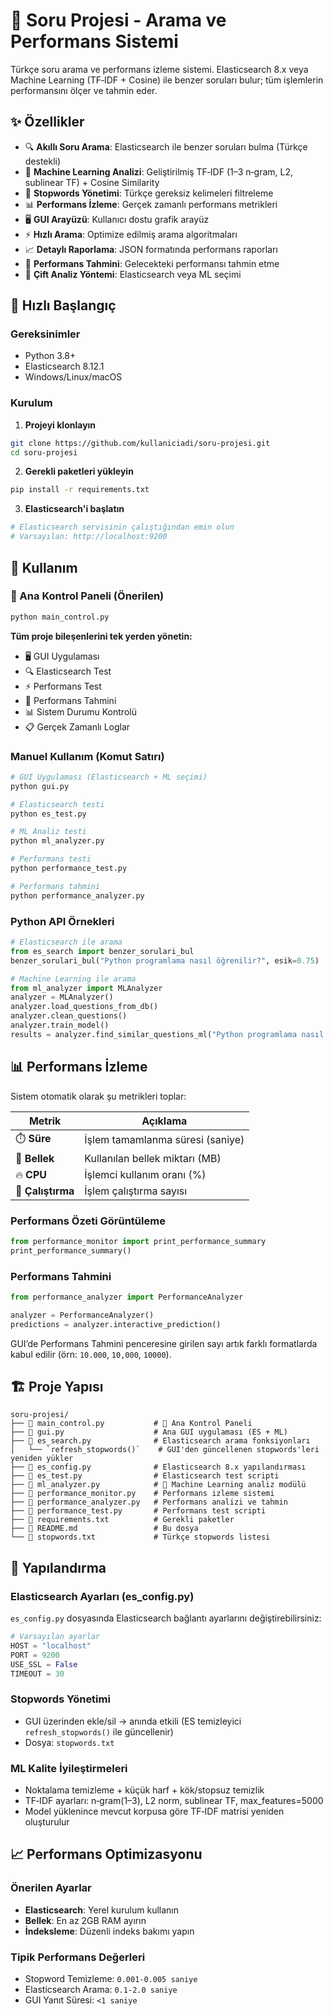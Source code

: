 # 🎯 Soru Projesi - Arama ve Performans Sistemi

 Türkçe soru arama ve performans izleme sistemi. Elasticsearch 8.x veya Machine Learning (TF‑IDF + Cosine) ile benzer soruları bulur; tüm işlemlerin performansını ölçer ve tahmin eder.

## ✨ Özellikler

- 🔍 **Akıllı Soru Arama**: Elasticsearch ile benzer soruları bulma (Türkçe destekli)
- 🤖 **Machine Learning Analizi**: Geliştirilmiş TF‑IDF (1–3 n‑gram, L2, sublinear TF) + Cosine Similarity
- 🛑 **Stopwords Yönetimi**: Türkçe gereksiz kelimeleri filtreleme
- 📊 **Performans İzleme**: Gerçek zamanlı performans metrikleri
- 🖥️ **GUI Arayüzü**: Kullanıcı dostu grafik arayüz
- ⚡ **Hızlı Arama**: Optimize edilmiş arama algoritmaları
- 📈 **Detaylı Raporlama**: JSON formatında performans raporları
- 🔮 **Performans Tahmini**: Gelecekteki performansı tahmin etme
- 🎯 **Çift Analiz Yöntemi**: Elasticsearch veya ML seçimi

## 🚀 Hızlı Başlangıç

### Gereksinimler

- Python 3.8+
- Elasticsearch 8.12.1
- Windows/Linux/macOS

### Kurulum

1. **Projeyi klonlayın**
```bash
git clone https://github.com/kullaniciadi/soru-projesi.git
cd soru-projesi
```

2. **Gerekli paketleri yükleyin**
```bash
pip install -r requirements.txt
```

3. **Elasticsearch'i başlatın**
```bash
# Elasticsearch servisinin çalıştığından emin olun
# Varsayılan: http://localhost:9200
```

## 📖 Kullanım

### 🎯 Ana Kontrol Paneli (Önerilen)
```bash
python main_control.py
```

**Tüm proje bileşenlerini tek yerden yönetin:**
- 🖥️ GUI Uygulaması
- 🔍 Elasticsearch Test
- ⚡ Performans Test
- 🔮 Performans Tahmini
- 📊 Sistem Durumu Kontrolü
- 📋 Gerçek Zamanlı Loglar

### Manuel Kullanım (Komut Satırı)
```bash
# GUI Uygulaması (Elasticsearch + ML seçimi)
python gui.py

# Elasticsearch testi
python es_test.py

# ML Analiz testi
python ml_analyzer.py

# Performans testi
python performance_test.py

# Performans tahmini
python performance_analyzer.py
```

### Python API Örnekleri
```python
# Elasticsearch ile arama
from es_search import benzer_sorulari_bul
benzer_sorulari_bul("Python programlama nasıl öğrenilir?", esik=0.75)

# Machine Learning ile arama
from ml_analyzer import MLAnalyzer
analyzer = MLAnalyzer()
analyzer.load_questions_from_db()
analyzer.clean_questions()
analyzer.train_model()
results = analyzer.find_similar_questions_ml("Python programlama nasıl öğrenilir?", top_k=5)
```

## 📊 Performans İzleme

Sistem otomatik olarak şu metrikleri toplar:

| Metrik | Açıklama |
|--------|----------|
| ⏱️ **Süre** | İşlem tamamlanma süresi (saniye) |
| 💾 **Bellek** | Kullanılan bellek miktarı (MB) |
| 🔥 **CPU** | İşlemci kullanım oranı (%) |
| 🔢 **Çalıştırma** | İşlem çalıştırma sayısı |

### Performans Özeti Görüntüleme
```python
from performance_monitor import print_performance_summary
print_performance_summary()
```

### Performans Tahmini
```python
from performance_analyzer import PerformanceAnalyzer

analyzer = PerformanceAnalyzer()
predictions = analyzer.interactive_prediction()
```

GUI’de Performans Tahmini penceresine girilen sayı artık farklı formatlarda kabul edilir (örn: `10.000`, `10,000`, `10000`).

## 🏗️ Proje Yapısı

```
soru-projesi/
├── 📁 main_control.py           # 🎯 Ana Kontrol Paneli
├── 📁 gui.py                    # Ana GUI uygulaması (ES + ML)
├── 📁 es_search.py              # Elasticsearch arama fonksiyonları
│   └── `refresh_stopwords()`    # GUI'den güncellenen stopwords'leri yeniden yükler
├── 📁 es_config.py              # Elasticsearch 8.x yapılandırması
├── 📁 es_test.py                # Elasticsearch test scripti
├── 📁 ml_analyzer.py            # 🤖 Machine Learning analiz modülü
├── 📁 performance_monitor.py    # Performans izleme sistemi
├── 📁 performance_analyzer.py   # Performans analizi ve tahmin
├── 📁 performance_test.py       # Performans test scripti
├── 📁 requirements.txt          # Gerekli paketler
├── 📁 README.md                 # Bu dosya
└── 📁 stopwords.txt             # Türkçe stopwords listesi
```

## 🔧 Yapılandırma

### Elasticsearch Ayarları (es_config.py)
`es_config.py` dosyasında Elasticsearch bağlantı ayarlarını değiştirebilirsiniz:

```python
# Varsayılan ayarlar
HOST = "localhost"
PORT = 9200
USE_SSL = False
TIMEOUT = 30
```

### Stopwords Yönetimi
- GUI üzerinden ekle/sil → anında etkili (ES temizleyici `refresh_stopwords()` ile güncellenir)
- Dosya: `stopwords.txt`

### ML Kalite İyileştirmeleri
- Noktalama temizleme + küçük harf + kök/stopsuz temizlik
- TF‑IDF ayarları: n‑gram(1–3), L2 norm, sublinear TF, max_features=5000
- Model yüklenince mevcut korpusa göre TF‑IDF matrisi yeniden oluşturulur


## 📈 Performans Optimizasyonu

### Önerilen Ayarlar
- **Elasticsearch**: Yerel kurulum kullanın
- **Bellek**: En az 2GB RAM ayırın
- **İndeksleme**: Düzenli indeks bakımı yapın

### Tipik Performans Değerleri
- Stopword Temizleme: `0.001-0.005 saniye`
- Elasticsearch Arama: `0.1-2.0 saniye`
- GUI Yanıt Süresi: `<1 saniye`

